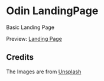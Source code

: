 # Odin LandingPage

Basic Landing Page

Preview: [Landing Page](https://lordofghost.github.io/Landingpage/)

## Credits

The Images are from [Unsplash](https://unsplash.com/)
